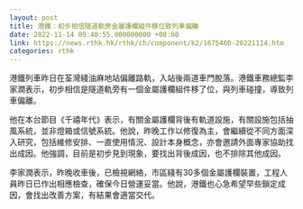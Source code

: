 ```yaml
---
layout: post
title: 港鐵：初步相信隧道軌旁金屬護欄組件移位致列車偏離
date: 2022-11-14 09:40:55.000000000 +08:00
link: https://news.rthk.hk/rthk/ch/component/k2/1675460-20221114.htm
categories: rthk
---
```


港鐵列車昨日在荃灣綫油麻地站偏離路軌，入站後兩道車門脫落。港鐵車務總監李家潤表示，初步相信是隧道軌旁有一個金屬護欄組件移了位，與列車碰撞，導致列車偏離。

他在本台節目《千禧年代》表示，有關金屬護欄背後有軌道設施，有關設施包括抽風系統，並非燈箱或信號系統。他說，昨晚工作以修復為主，會繼續從不同方面深入研究，包括維修安排、一直使用情況、設計本身概念，亦會邀請外面專家協助找出成因。他強調，目前是初步見到現象，要找出背後成因，也不排除其他成因。

李家潤表示，昨晚收車後，已檢視網絡，市區綫有30多個金屬護欄裝置，工程人員昨日已作出相應檢查，確保今日營運妥當。他說，港鐵也心急希望早些鎖定成因，會找出改善方案，有結果會適當交代。
